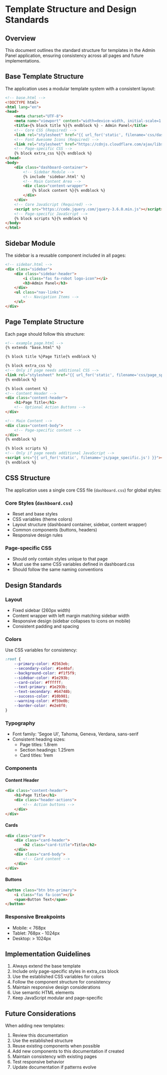 # Template Structure and Design Standards

## Overview
This document outlines the standard structure for templates in the Admin Panel application, ensuring consistency across all pages and future implementations.

## Base Template Structure
The application uses a modular template system with a consistent layout:

```html
<!-- base.html -->
<!DOCTYPE html>
<html lang="en">
<head>
    <meta charset="UTF-8">
    <meta name="viewport" content="width=device-width, initial-scale=1.0">
    <title>{% block title %}{% endblock %} - Admin Panel</title>
    <!-- Core CSS (Required) -->
    <link rel="stylesheet" href="{{ url_for('static', filename='css/dashboard.css') }}">
    <!-- Font Awesome Icons (Required) -->
    <link rel="stylesheet" href="https://cdnjs.cloudflare.com/ajax/libs/font-awesome/5.15.4/css/all.min.css">
    <!-- Page-specific CSS -->
    {% block extra_css %}{% endblock %}
</head>
<body>
    <div class="dashboard-container">
        <!-- Sidebar Module -->
        {% include 'sidebar.html' %}
        <!-- Main Content Area -->
        <div class="content-wrapper">
            {% block content %}{% endblock %}
        </div>
    </div>
    <!-- Core JavaScript (Required) -->
    <script src="https://code.jquery.com/jquery-3.6.0.min.js"></script>
    <!-- Page-specific JavaScript -->
    {% block scripts %}{% endblock %}
</body>
</html>
```

## Sidebar Module
The sidebar is a reusable component included in all pages:

```html
<!-- sidebar.html -->
<div class="sidebar">
    <div class="sidebar-header">
        <i class="fas fa-robot logo-icon"></i>
        <h3>Admin Panel</h3>
    </div>
    <ul class="nav-links">
        <!-- Navigation Items -->
    </ul>
</div>
```

## Page Template Structure
Each page should follow this structure:

```html
<!-- example_page.html -->
{% extends "base.html" %}

{% block title %}Page Title{% endblock %}

{% block extra_css %}
<!-- Only if page needs additional CSS -->
<link rel="stylesheet" href="{{ url_for('static', filename='css/page_specific.css') }}">
{% endblock %}

{% block content %}
<!-- Content Header -->
<div class="content-header">
    <h1>Page Title</h1>
    <!-- Optional Action Buttons -->
</div>

<!-- Main Content -->
<div class="content-body">
    <!-- Page-specific content -->
</div>
{% endblock %}

{% block scripts %}
<!-- Only if page needs additional JavaScript -->
<script src="{{ url_for('static', filename='js/page_specific.js') }}"></script>
{% endblock %}
```

## CSS Structure
The application uses a single core CSS file (`dashboard.css`) for global styles:

### Core Styles (`dashboard.css`)
- Reset and base styles
- CSS variables (theme colors)
- Layout structure (dashboard container, sidebar, content wrapper)
- Common components (buttons, headers)
- Responsive design rules

### Page-specific CSS
- Should only contain styles unique to that page
- Must use the same CSS variables defined in dashboard.css
- Should follow the same naming conventions

## Design Standards

### Layout
- Fixed sidebar (260px width)
- Content wrapper with left margin matching sidebar width
- Responsive design (sidebar collapses to icons on mobile)
- Consistent padding and spacing

### Colors
Use CSS variables for consistency:
```css
:root {
    --primary-color: #2563eb;
    --secondary-color: #1e40af;
    --background-color: #f1f5f9;
    --sidebar-color: #1e293b;
    --card-color: #ffffff;
    --text-primary: #1e293b;
    --text-secondary: #64748b;
    --success-color: #10b981;
    --warning-color: #f59e0b;
    --border-color: #e2e8f0;
}
```

### Typography
- Font family: 'Segoe UI', Tahoma, Geneva, Verdana, sans-serif
- Consistent heading sizes:
  - Page titles: 1.8rem
  - Section headings: 1.25rem
  - Card titles: 1rem

### Components

#### Content Header
```html
<div class="content-header">
    <h1>Page Title</h1>
    <div class="header-actions">
        <!-- Action buttons -->
    </div>
</div>
```

#### Cards
```html
<div class="card">
    <div class="card-header">
        <h2 class="card-title">Title</h2>
    </div>
    <div class="card-body">
        <!-- Card content -->
    </div>
</div>
```

#### Buttons
```html
<button class="btn btn-primary">
    <i class="fas fa-icon"></i>
    <span>Button Text</span>
</button>
```

### Responsive Breakpoints
- Mobile: < 768px
- Tablet: 768px - 1024px
- Desktop: > 1024px

## Implementation Guidelines

1. Always extend the base template
2. Include only page-specific styles in extra_css block
3. Use the established CSS variables for colors
4. Follow the component structure for consistency
5. Maintain responsive design considerations
6. Use semantic HTML elements
7. Keep JavaScript modular and page-specific

## Future Considerations

When adding new templates:
1. Review this documentation
2. Use the established structure
3. Reuse existing components when possible
4. Add new components to this documentation if created
5. Maintain consistency with existing pages
6. Test responsive behavior
7. Update documentation if patterns evolve 